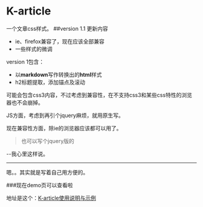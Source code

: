 # K-article
一个文章css样式。
##version 1.1 更新内容

* ie、firefox兼容了，现在应该全部兼容
* 一些样式的微调

version 1包含：
* 以**markdown**写作转换出的**html**样式
* h2标题提取，添加锚点及滚动

可能会包含css3内容，不过考虑到兼容性，在不支持css3和某些css特性的浏览器也不会崩掉。

JS方面，考虑到再引个jquery麻烦，就用原生写。

现在兼容性方面，除ie的浏览器应该都可以用了。

>也可以写个jquery版的

--我心里这样说。

***

嗯。。其实就是写着自己用方便的。

###现在demo页可以查看啦

地址是这个：[K-article使用说明与示例](http://Kinice.github.io/K-article)
